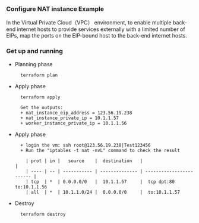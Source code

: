 ### Configure NAT instance Example

In the Virtual Private Cloud（VPC） environment, to enable multiple back-end internet hosts to provide services externally with a limited number of EIPs, map the ports on the EIP-bound host to the back-end internet hosts.

### Get up and running

* Planning phase

		terraform plan 

* Apply phase

		terraform apply 
		
		Get the outputs:
		+ nat_instance_eip_address = 123.56.19.238
		+ nat_instance_private_ip = 10.1.1.57
		+ worker_instance_private_ip = 10.1.1.56

* Apply phase

        + login the vm: ssh root@123.56.19.238|Test123456
        + Run the "iptables -t nat -nvL" command to check the result
        
          | prot | in |   source    |  destination   |                          |
          | ---- | -- | ----------- | -------------- | ------------------------ |
          | tcp  | *  | 0.0.0.0/0   |  10.1.1.57     |  tcp dpt:80 to:10.1.1.56
          | all  | *  | 10.1.1.0/24 |  0.0.0.0/0     |  to:10.1.1.57
        

* Destroy 

		terraform destroy